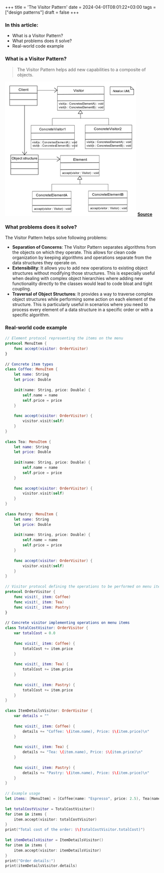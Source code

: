 +++
title = 'The Visitor Pattern'
date = 2024-04-01T08:01:22+03:00
tags = ["design patterns"]
draft = false
+++

### In this article:

- What is a Visitor Pattern?
- What problems does it solve?
- Real-world code example

### What is a Visitor Pattern?
> The Visitor Pattern helps add new capabilities to a composite of objects.

![alt image](images/1.jpg#center)
**[Source](https://en.wikipedia.org/wiki/Visitor_pattern#/media/File:Visitor_design_pattern.svg)** 

### What problems does it solve?

The Visitor Pattern helps solve following problems:

- **Separation of Concerns**: The Visitor Pattern separates algorithms from the objects on which they operate. This allows for clean code organization by keeping algorithms and operations separate from the data structures they operate on.
- **Extensibility**: It allows you to add new operations to existing object structures without modifying those structures. This is especially useful when dealing with complex object hierarchies where adding new functionality directly to the classes would lead to code bloat and tight coupling.
- **Traversal of Object Structures**: It provides a way to traverse complex object structures while performing some action on each element of the structure. This is particularly useful in scenarios where you need to process every element of a data structure in a specific order or with a specific algorithm.

### Real-world code example
```swift
// Element protocol representing the items on the menu
protocol MenuItem {
    func accept(visitor: OrderVisitor)
}

// Concrete item types
class Coffee: MenuItem {
    let name: String
    let price: Double
    
    init(name: String, price: Double) {
        self.name = name
        self.price = price
    }
    
    func accept(visitor: OrderVisitor) {
        visitor.visit(self)
    }
}

class Tea: MenuItem {
    let name: String
    let price: Double
    
    init(name: String, price: Double) {
        self.name = name
        self.price = price
    }
    
    func accept(visitor: OrderVisitor) {
        visitor.visit(self)
    }
}

class Pastry: MenuItem {
    let name: String
    let price: Double
    
    init(name: String, price: Double) {
        self.name = name
        self.price = price
    }
    
    func accept(visitor: OrderVisitor) {
        visitor.visit(self)
    }
}

// Visitor protocol defining the operations to be performed on menu items
protocol OrderVisitor {
    func visit(_ item: Coffee)
    func visit(_ item: Tea)
    func visit(_ item: Pastry)
}

// Concrete visitor implementing operations on menu items
class TotalCostVisitor: OrderVisitor {
    var totalCost = 0.0
    
    func visit(_ item: Coffee) {
        totalCost += item.price
    }
    
    func visit(_ item: Tea) {
        totalCost += item.price
    }
    
    func visit(_ item: Pastry) {
        totalCost += item.price
    }
}

class ItemDetailsVisitor: OrderVisitor {
    var details = ""
    
    func visit(_ item: Coffee) {
        details += "Coffee: \(item.name), Price: $\(item.price)\n"
    }
    
    func visit(_ item: Tea) {
        details += "Tea: \(item.name), Price: $\(item.price)\n"
    }
    
    func visit(_ item: Pastry) {
        details += "Pastry: \(item.name), Price: $\(item.price)\n"
    }
}

// Example usage
let items: [MenuItem] = [Coffee(name: "Espresso", price: 2.5), Tea(name: "Green Tea", price: 2.0), Pastry(name: "Croissant", price: 3.0)]

let totalCostVisitor = TotalCostVisitor()
for item in items {
    item.accept(visitor: totalCostVisitor)
}
print("Total cost of the order: $\(totalCostVisitor.totalCost)")

let itemDetailsVisitor = ItemDetailsVisitor()
for item in items {
    item.accept(visitor: itemDetailsVisitor)
}
print("Order details:")
print(itemDetailsVisitor.details)
```